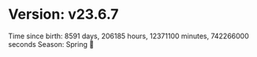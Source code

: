 # Version: v23.6.7
Time since birth: 8591 days, 206185 hours, 12371100 minutes, 742266000 seconds
Season: Spring 🌸
